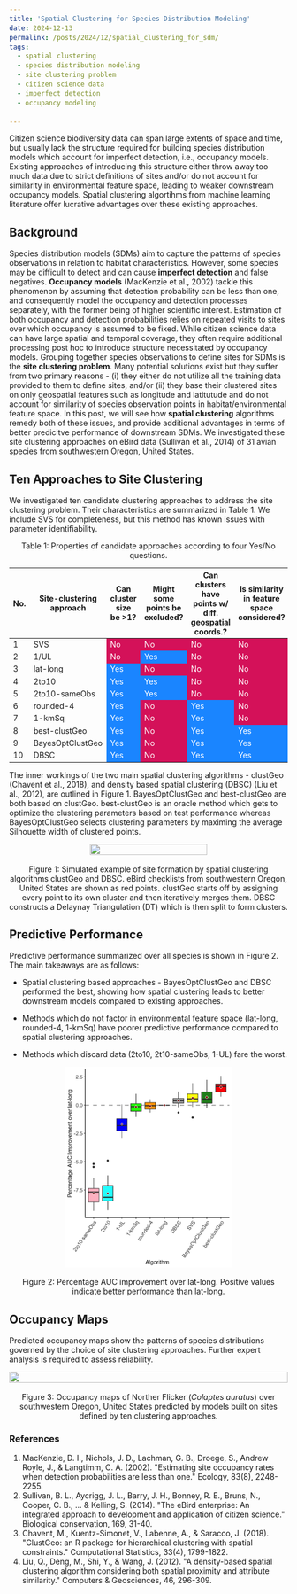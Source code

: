 ```yaml
---
title: 'Spatial Clustering for Species Distribution Modeling'
date: 2024-12-13
permalink: /posts/2024/12/spatial_clustering_for_sdm/
tags:
  - spatial clustering
  - species distribution modeling
  - site clustering problem
  - citizen science data
  - imperfect detection
  - occupancy modeling

---
```

Citizen science biodiversity data can span large extents of space and time, but usually lack the structure required for building species distribution models which account for imperfect detection, i.e., occupancy models. Existing approaches of introducing this structure either throw away too much data due to strict definitions of sites and/or do not account for similarity in environmental feature space, leading to weaker downstream occupancy models. Spatial clustering algortihms from machine learning literature offer lucrative advantages over these existing approaches.


## Background

Species distribution models (SDMs) aim to capture the patterns of species observations in relation to habitat characteristics. However, some species may be difficult to detect and can cause **imperfect detection** and false negatives. **Occupancy models** (MacKenzie et al., 2002) tackle this phenomenon by assuming that detection probability can be less than one, and consequently model the occupancy and detection processes separately, with the former being of higher scientific interest. Estimation of both occupancy and detection probabilities relies on repeated visits to sites over which occupancy is assumed to be fixed. While citizen science data can have large spatial and temporal coverage, they often require additional processing post hoc to introduce structure necessitated by occupancy models. Grouping together species observations to define sites for SDMs is the **site clustering problem**. Many potential solutions exist but they suffer from two primary reasons - (i) they either do not utilize all the training data provided to them to define sites, and/or (ii) they base their clustered sites on only geospatial features such as longitude and latitutude and do not account for similarity of species observation points in habitat/environmental feature space. In this post, we will see how **spatial clustering** algorithms remedy both of these issues, and provide additional advantages in terms of better predicitve performance of downstream SDMs. We investigated these site clustering approaches on eBird data (Sullivan et al., 2014) of 31 avian species from southwestern Oregon, United States.


## Ten Approaches to Site Clustering

We investigated ten candidate clustering approaches to address the site clustering problem. Their characteristics are summarized in Table 1. We include SVS for completeness, but this method has known issues with parameter identifiability.

<center><p>Table 1: Properties of candidate approaches according to four Yes/No questions.</p>
<table>
  <thead>
    <tr>
      <th>No.</th>
      <th>Site-clustering approach</th>
      <th>Can cluster size be &gt;1?</th>
      <th>Might some points be excluded?</th>
      <th>Can clusters have points w/ diff. geospatial coords.?</th>
      <th>Is similarity in feature space considered?</th>
    </tr>
  </thead>
  <tbody>
    <tr>
      <td>1</td>
      <td>SVS</td>
      <td style="background-color:#D41159; color:white;">No</td>
      <td style="background-color:#D41159; color:white;">No</td>
      <td style="background-color:#D41159; color:white;">No</td>
      <td style="background-color:#D41159; color:white;">No</td>
    </tr>
    <tr>
      <td>2</td>
      <td>1/UL</td>
      <td style="background-color:#D41159; color:white;">No</td>
      <td style="background-color:#1A85FF; color:white;">Yes</td>
      <td style="background-color:#D41159; color:white;">No</td>
      <td style="background-color:#D41159; color:white;">No</td>
    </tr>
    <tr>
      <td>3</td>
      <td>lat-long</td>
      <td style="background-color:#1A85FF; color:white;">Yes</td>
      <td style="background-color:#D41159; color:white;">No</td>
      <td style="background-color:#D41159; color:white;">No</td>
      <td style="background-color:#D41159; color:white;">No</td>
    </tr>
    <tr>
      <td>4</td>
      <td>2to10</td>
      <td style="background-color:#1A85FF; color:white;">Yes</td>
      <td style="background-color:#1A85FF; color:white;">Yes</td>
      <td style="background-color:#D41159; color:white;">No</td>
      <td style="background-color:#D41159; color:white;">No</td>
    </tr>
    <tr>
      <td>5</td>
      <td>2to10-sameObs</td>
      <td style="background-color:#1A85FF; color:white;">Yes</td>
      <td style="background-color:#1A85FF; color:white;">Yes</td>
      <td style="background-color:#D41159; color:white;">No</td>
      <td style="background-color:#D41159; color:white;">No</td>
    </tr>
    <tr>
      <td>6</td>
      <td>rounded-4</td>
      <td style="background-color:#1A85FF; color:white;">Yes</td>
      <td style="background-color:#D41159; color:white;">No</td>
      <td style="background-color:#1A85FF; color:white;">Yes</td>
      <td style="background-color:#D41159; color:white;">No</td>
    </tr>
    <tr>
      <td>7</td>
      <td>1-kmSq</td>
      <td style="background-color:#1A85FF; color:white;">Yes</td>
      <td style="background-color:#D41159; color:white;">No</td>
      <td style="background-color:#1A85FF; color:white;">Yes</td>
      <td style="background-color:#D41159; color:white;">No</td>
    </tr>
    <tr>
      <td>8</td>
      <td>best-clustGeo</td>
      <td style="background-color:#1A85FF; color:white;">Yes</td>
      <td style="background-color:#D41159; color:white;">No</td>
      <td style="background-color:#1A85FF; color:white;">Yes</td>
      <td style="background-color:#1A85FF; color:white;">Yes</td>
    </tr>
    <tr>
      <td>9</td>
      <td>BayesOptClustGeo</td>
      <td style="background-color:#1A85FF; color:white;">Yes</td>
      <td style="background-color:#D41159; color:white;">No</td>
      <td style="background-color:#1A85FF; color:white;">Yes</td>
      <td style="background-color:#1A85FF; color:white;">Yes</td>
    </tr>
    <tr>
      <td>10</td>
      <td>DBSC</td>
      <td style="background-color:#1A85FF; color:white;">Yes</td>
      <td style="background-color:#D41159; color:white;">No</td>
      <td style="background-color:#1A85FF; color:white;">Yes</td>
      <td style="background-color:#1A85FF; color:white;">Yes</td>
    </tr>
  </tbody>
</table>
</center>



The inner workings of the two main spatial clustering algorithms - clustGeo (Chavent et al., 2018), and density based spatial clustering (DBSC) (Liu et al., 2012), are outlined in Figure 1. BayesOptClustGeo and best-clustGeo are both based on clustGeo. best-clustGeo is an oracle method which gets to optimize the clustering parameters based on test performance whereas BayesOptClustGeo selects clustering parameters by maximing the average Silhouette width of clustered points.



<center>
<p align="center">
  <img src="/images/spatial_clustering_blog/example_map.png" width="65%" height="65%" />
</p>
<p align = "center">
Figure 1: Simulated example of site formation by spatial clustering algorithms clustGeo and DBSC. eBird checklists from southwestern Oregon, United States are shown as red points. clustGeo starts off by assigning every point to its own cluster and then iteratively merges them. DBSC constructs a Delaynay Triangulation (DT) which is then split to form clusters.
</p>
</center>


## Predictive Performance

Predictive performance summarized over all species is shown in Figure 2. The main takeaways are as follows:
* Spatial clustering based approaches - BayesOptClustGeo and DBSC performed the best, showing how spatial clustering leads to better downstream models compared to existing approaches.

* Methods which do not factor in environmental feature space (lat-long, rounded-4, 1-kmSq) have poorer predictive performance compared to spatial clustering approaches.

* Methods which discard data (2to10, 2t10-sameObs, 1-UL) fare the worst.

<center>
<p align="center">
  <img src="/images/spatial_clustering_blog/auc_perc_diff.png" width="60%" height="60%" />
</p>
<p align = "center">
Figure 2: Percentage AUC improvement over lat-long. Positive values indicate better performance than lat-long.
</p>
</center>

## Occupancy Maps

Predicted occupancy maps show the patterns of species distributions governed by the choice of site clustering approaches. Further expert analysis is required to assess reliability. 

<center>
<p align="center">
  <img src="/images/spatial_clustering_blog/NOFL_occu_maps.png" width="100%" height="100%" />
</p>
<p align = "center">
Figure 3: Occupancy maps of Norther Flicker (<i>Colaptes auratus</i>) over southwestern Oregon, United States predicted by models built on sites defined by ten clustering approaches. 
</p>
</center>


### References
1. MacKenzie, D. I., Nichols, J. D., Lachman, G. B., Droege, S., Andrew Royle, J., & Langtimm, C. A. (2002). "Estimating site occupancy rates when detection probabilities are less than one." Ecology, 83(8), 2248-2255.
2. Sullivan, B. L., Aycrigg, J. L., Barry, J. H., Bonney, R. E., Bruns, N., Cooper, C. B., ... & Kelling, S. (2014). "The eBird enterprise: An integrated approach to development and application of citizen science." Biological conservation, 169, 31-40.
3. Chavent, M., Kuentz-Simonet, V., Labenne, A., & Saracco, J. (2018). "ClustGeo: an R package for hierarchical clustering with spatial constraints." Computational Statistics, 33(4), 1799-1822.
4. Liu, Q., Deng, M., Shi, Y., & Wang, J. (2012). "A density-based spatial clustering algorithm considering both spatial proximity and attribute similarity." Computers & Geosciences, 46, 296-309.
